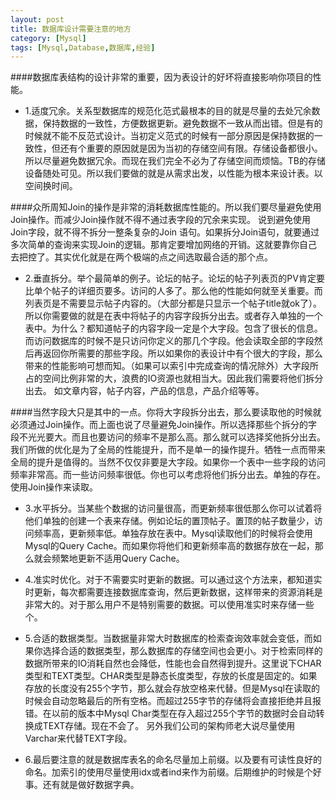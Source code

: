 ```yaml
---
layout: post
title: 数据库设计需要注意的地方
category: [Mysql]
tags: [Mysql,Database,数据库,经验]
---
```


####数据库表结构的设计非常的重要，因为表设计的好坏将直接影响你项目的性能。
* 1.适度冗余。关系型数据库的规范化范式最根本的目的就是尽量的去处冗余数据，保持数据的一致性，方便数据更新。避免数据不一致从而出错。但是有的时候就不能不反范式设计。当初定义范式的时候有一部分原因是保持数据的一致性，但还有个重要的原因就是因为当初的存储空间有限。存储设备都很小。所以尽量避免数据冗余。而现在我们完全不必为了存储空间而烦恼。TB的存储设备随处可见。所以我们要做的就是从需求出发，以性能为根本来设计表。以空间换时间。

####众所周知Join的操作是非常的消耗数据库性能的。所以我们要尽量避免使用Join操作。而减少Join操作就不得不通过表字段的冗余来实现。
说到避免使用Join字段，就不得不拆分一整条复杂的Join 语句。如果拆分Join语句，就要通过多次简单的查询来实现Join的逻辑。那肯定要增加网络的开销。这就要靠你自己去把控了。其实优化就是在两个极端的点之间选取最合适的那个点。

* 2.垂直拆分。举个最简单的例子。论坛的帖子。论坛的帖子列表页的PV肯定要比单个帖子的详细页要多。访问的人多了。那么他的性能如何就至关重要。而列表页是不需要显示帖子内容的。（大部分都是只显示一个帖子title就ok了）。所以你需要做的就是在表中将帖子的内容字段拆分出去。或者存入单独的一个表中。为什么？都知道帖子的内容字段一定是个大字段。包含了很长的信息。而访问数据库的时候不是只访问你定义的那几个字段。他会读取全部的字段然后再返回你所需要的那些字段。所以如果你的表设计中有个很大的字段，那么带来的性能影响可想而知。（如果可以索引中完成查询的情况除外）大字段所占的空间比例非常的大，浪费的IO资源也就相当大。因此我们需要将他们拆分出去。 如文章内容，帖子内容，产品的信息，产品介绍等等。

####当然字段大只是其中的一点。你将大字段拆分出去，那么要读取他的时候就必须通过Join操作。而上面也说了尽量避免Join操作。所以选择那些个拆分的字段不光光要大。而且也要访问的频率不是那么高。那么就可以选择奖他拆分出去。我们所做的优化是为了全局的性能提升，而不是单一的操作提升。牺牲一点而带来全局的提升是值得的。当然不仅仅非要是大字段。如果你一个表中一些字段的访问频率非常高。而一些访问频率很低。你也可以考虑将他们拆分出去。单独的存在。使用Join操作来读取。

* 3.水平拆分。当某些个数据的访问量很高，而更新频率很低那么你可以试着将他们单独的创建一个表来存储。例如论坛的置顶帖子。置顶的帖子数量少，访问频率高，更新频率低。单独存放在表中。Mysql读取他们的时候将会使用Mysql的Query Cache。而如果你将他们和更新频率高的数据存放在一起，那么就会频繁地更新不适用Query Cache。

* 4.准实时优化。对于不需要实时更新的数据。可以通过这个方法来，都知道实时更新，每次都需要连接数据库查询，然后更新数据，这样带来的资源消耗是非常大的。对于那么用户不是特别需要的数据。可以使用准实时来存储一些个。

* 5.合适的数据类型。当数据量非常大时数据库的检索查询效率就会变低，而如果你选择合适的数据类型，那么数据库的存储空间也会更小。对于检索同样的数据所带来的IO消耗自然也会降低，性能也会自然得到提升。这里说下CHAR类型和TEXT类型。CHAR类型是静态长度类型，存放的长度是固定的。如果存放的长度没有255个字节，那么就会存放空格来代替。但是Mysql在读取的时候会自动忽略最后的所有空格。而超过255字节的存储将会直接拒绝并且报错。在以前的版本中Mysql  Char类型在存入超过255个字节的数据时会自动转换成TEXT存储。现在不会了。
另外我们公司的架构师老大说尽量使用Varchar来代替TEXT字段。

* 6.最后要注意的就是数据库表名的命名尽量加上前缀。以及要有可读性良好的命名。加索引的使用尽量使用idx或者ind来作为前缀。后期维护的时候是个好事。还有就是做好数据字典。
